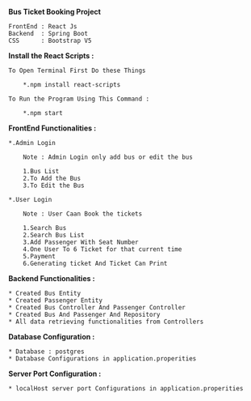 **Bus Ticket Booking Project**

    FrontEnd : React Js
    Backend  : Spring Boot
    CSS      : Bootstrap V5


**Install the React Scripts :**

    To Open Terminal First Do these Things

        *.npm install react-scripts

    To Run the Program Using This Command :

        *.npm start


**FrontEnd Functionalities :**

    *.Admin Login
        
        Note : Admin Login only add bus or edit the bus

        1.Bus List
        2.To Add the Bus
        3.To Edit the Bus

    *.User Login

        Note : User Caan Book the tickets

        1.Search Bus
        2.Search Bus List
        3.Add Passenger With Seat Number
        4.One User To 6 Ticket for that current time
        5.Payment
        6.Generating ticket And Ticket Can Print


**Backend Functionalities :**

    * Created Bus Entity
    * Created Passenger Entity
    * Created Bus Controller And Passenger Controller
    * Created Bus And Passenger And Repository
    * All data retrieving functionalities from Controllers

**Database Configuration :**

    * Database : postgres
    * Database Configurations in application.properities

**Server Port Configuration :**

    * localHost server port Configurations in application.properities
    
    



        
